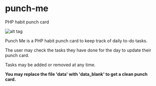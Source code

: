 # punch-me
PHP habit punch card

![alt tag](http://puu.sh/rt9We/d6ee9a513a.png)

Punch Me is a PHP habit punch card to keep track of daily to-do tasks.

The user may check the tasks they have done for the day to update their punch card.

Tasks may be added or removed at any time.

**You may replace the file 'data' with 'data_blank' to get a clean punch card.**
